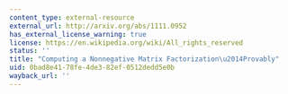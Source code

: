 ```yaml
---
content_type: external-resource
external_url: http://arxiv.org/abs/1111.0952
has_external_license_warning: true
license: https://en.wikipedia.org/wiki/All_rights_reserved
status: ''
title: "Computing a Nonnegative Matrix Factorization\u2014Provably"
uid: 0bad8e41-78fe-4de3-82ef-0512dedd5e0b
wayback_url: ''
---
```

